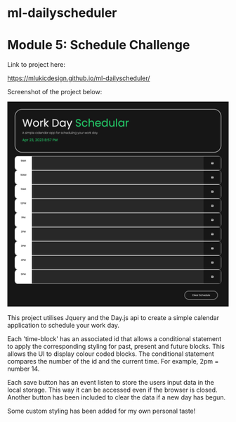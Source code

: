 # ml-dailyscheduler


<h1>Module 5: Schedule Challenge</h1>


Link to project here:

https://mlukicdesign.github.io/ml-dailyscheduler/

Screenshot of the project below:

<img src="./Assets/screenshot_project.png">


This project utilises Jquery and the Day.js api to create a simple calendar application to schedule your work day. 

Each 'time-block' has an associated id that allows a conditional statement to apply the corresponding styling for past, present and future blocks. This allows the UI to display colour coded blocks. The conditional statement compares the number of the id and the current time. For example, 2pm = number 14. 

Each save button has an event listen to store the users input data in the local storage. This way it can be accessed even if the browser is closed. Another button has been included to clear the data if a new day has begun. 

Some custom styling has been added for my own personal taste!